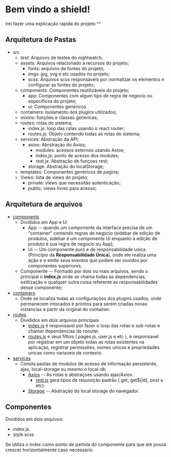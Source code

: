 
# Bem vindo a shield!

Irei fazer uma explicação rapida do projeto ^^ 


## Arquitetura de Pastas 

- src
  - _test_: Arquivos de testes do nightwatch;
  - assets: Arquivos relacionado a recursos do projeto;
    -   fonts: arquivos de fontes do projeto;
    -  imgs: jpg, svg e etc usados no projeto;
    -  scss: Arquivos scss responsáveis por normalizar os elementos e configurar as fontes do projeto;
   -  components: Componentes reutilizáveis do projeto;
      -  app: Componentes com algum tipo de regra de negocio ou específicos do projeto;
      - ui: Componentes genéricos
     - containers: Isolamento dos plugins utilizados;
     - mixins: funções e classes genericas;
     - routes: rotas do sistema;
       - index.js: loop das rotas usando o react router;
       - routes.js: Objeto contendo todas as rotas do sistema;
     - services: Abstração da API;
       -   axios: Abrstração do Axios;
           -  modules: acessos externos usando Axios;
           -  index,js: ponto de acesso dos modules;
           -  rest.js: Abstração de funçoes rest;
       -   storage: Abstração do localStorage;
     -  templates: Componentes genéricos de pagina;
     -  Views: lista de views do projeto;
	     - private: views que necessitão autenticação;
	     - public: views livres para acesso;

## Arquitetura de arquivos
- [components](https://github.com/fullstack-overkill/Consulta-de-quadrinhos/tree/GH-PG/src/components "components")
	- Divididos em App e Ui
		- App -- quando um componente da interface precisa de um "container" contendo regras de negocio (sidebar de edição de produtos, sidebar é um componente Ui enquanto a edição de produto é sua regra de negocio ou App);
		- Ui -- Um componente puro e de responsabilidade unica (Princípio da **Responsabilidade Única**), onde ele realiza uma ação e e emite seus eventos que podem ser ouvidos por componentes superiores;
	- Componente -- Formado por dois ou mais arquivos, sendo o principal o **index.js** onde se chama todas as dependencias, estilização e qualquer outra coisa referente as responsabilidades desse componente;
- [containers](https://github.com/fullstack-overkill/Consulta-de-quadrinhos/tree/GH-PG/src/containers "containers")   
	- Onde se localiza todas as configurações dos plugins usados, onde permanecem intocados e prontos para serem criadas novas instancias a partir da original do container.
- [routes](https://github.com/fullstack-overkill/Consulta-de-quadrinhos/tree/GH-PG/src/routes "routes") 
	- Divididos em dois arquivos principais 
		- [index.js](https://github.com/fullstack-overkill/Consulta-de-quadrinhos/blob/GH-PG/src/routes/index.js "index.js") é responsavel por fazer o loop das rotas e sub-rotas e chamar dependencias do roouter.
		- [routes.js](https://github.com/fullstack-overkill/Consulta-de-quadrinhos/blob/GH-PG/src/routes/routes.js "routes.js") e seus filhos ( pages.js, user.js e etc ), é responsavel por registrar em um objeto todas as rotas existentes na aplicação, registrar permissões, nomes unicos e propriedades unicas como variaveis de contexto.
- [services](https://github.com/fullstack-overkill/Consulta-de-quadrinhos/tree/GH-PG/src/services "services")
	- Consta pastas de modulos de acesso de informação persistente, ajax, local-storage ou mesmo o local-db
		- [Axios](https://github.com/fullstack-overkill/Consulta-de-quadrinhos/tree/GH-PG/src/services/axios "axios") --  As rotas e abstraçoes usando ajax/Axios.
			- [rest.js](https://github.com/fullstack-overkill/Consulta-de-quadrinhos/blob/GH-PG/src/services/axios/rest.js "rest.js") gera tipos de requisição padrão ( get, get${id}, post e etc).
		- [Storage](https://github.com/fullstack-overkill/Consulta-de-quadrinhos/tree/GH-PG/src/services/storage "storage") -- Abstração do local storage do navegador.

## Componentes

Divididos em dois arquivos:
-  index.js
- style.scss

Se utiliza o index como ponto de partida do componente para que ele possa crescer horizontalmente caso necessario.
